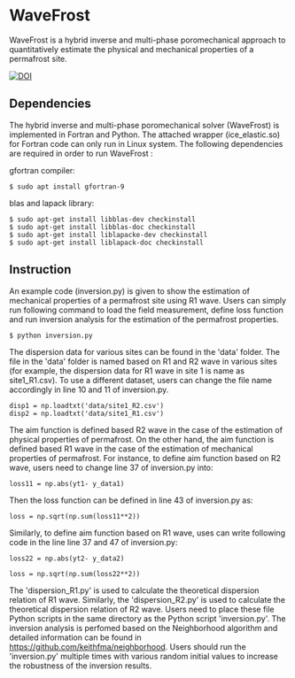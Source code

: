 # WaveFrost
WaveFrost is a hybrid inverse and multi-phase poromechanical approach to quantitatively estimate the physical and mechanical properties of a permafrost site. 

[![DOI](https://zenodo.org/badge/DOI/10.5281/zenodo.5159712.svg)](https://doi.org/10.5281/zenodo.5159712)
 
## Dependencies 
The hybrid inverse and multi-phase poromechanical solver (WaveFrost) is implemented in Fortran and Python. The attached wrapper (ice_elastic.so) for Fortran code can only run in Linux system. The following dependencies are required in order to run WaveFrost : 

gfortran compiler:
```
$ sudo apt install gfortran-9
```

blas and lapack library: 

```
$ sudo apt-get install libblas-dev checkinstall 
$ sudo apt-get install libblas-doc checkinstall 
$ sudo apt-get install liblapacke-dev checkinstall 
$ sudo apt-get install liblapack-doc checkinstall
```

## Instruction
An example code (inversion.py) is given to show the estimation of mechanical properties of a permafrost site using R1 wave. Users can simply run following command to load the field measurement, define loss function and run inversion analysis for the estimation of the permafrost properties. 
```
$ python inversion.py
```

The dispersion data for various sites can be found in the 'data' folder. The file in the 'data' folder is named based on R1 and R2 wave in various sites (for example, the dispersion data for R1 wave in site 1 is name as site1_R1.csv). To use a different dataset, users can change the file name accordingly in line 10 and 11 of inversion.py. 

```
disp1 = np.loadtxt('data/site1_R2.csv')  
disp2 = np.loadtxt('data/site1_R1.csv')  
```

The aim function is defined based R2 wave in the case of the estimation of physical properties of permafrost. On the other hand, the aim function is defined based R1 wave in the case of the estimation of mechanical properties of permafrost. For instance, to define aim function based on R2 wave, users need to change line 37 of inversion.py into: 

```
loss11 = np.abs(yt1- y_data1)
```

Then the loss function can be defined in line 43 of inversion.py as: 

```
loss = np.sqrt(np.sum(loss11**2))
```

Similarly, to define aim function based on R1 wave, uses can write following code in the line line 37 and 47 of inversion.py: 

```
loss22 = np.abs(yt2- y_data2)
```

```
loss = np.sqrt(np.sum(loss22**2))
```


The 'dispersion_R1.py' is used to calculate the theoretical dispersion relation of R1 wave. Similarly,  the 'dispersion_R2.py' is used to calculate the theoretical dispersion relation of R2 wave. Users need to place these file Python scripts in the same directory as the Python script 'inversion.py'. The inversion analysis is perfomed based on the Neighborhood algorithm and detailed information can be found in https://github.com/keithfma/neighborhood. Users should run the 'inversion.py' multiple times with various random initial values to increase the robustness of the inversion results. 
